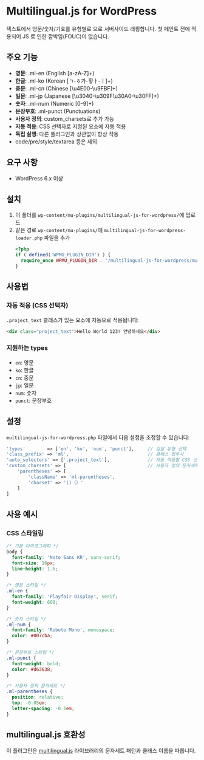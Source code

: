 # Multilingual.js for WordPress

텍스트에서 영문/숫자/기호를 유형별로 <span>으로 서버사이드 래핑합니다.
첫 페인트 전에 적용되어 JS 로 인한 깜박임(FOUC)이 없습니다.

## 주요 기능

- **영문**: .ml-en (English [a-zA-Z]+)
- **한글**: .ml-ko (Korean [ㄱ-ㅎ가-힣ㅏ-ㅣ]+)
- **중문**: .ml-cn (Chinese [\u4E00-\u9FBF]+)
- **일문**: .ml-jp (Japanese [\u3040-\u309F\u30A0-\u30FF]+)
- **숫자**: .ml-num (Numeric [0-9]+)
- **문장부호**: .ml-punct (Punctuations)
- **사용자 정의**: custom_charsets로 추가 가능
- **자동 적용**: CSS 선택자로 지정된 요소에 자동 적용
- **독립 실행**: 다른 플러그인과 상관없이 항상 작동
- code/pre/style/textarea 등은 제외

## 요구 사항

- WordPress 6.x 이상

## 설치

1. 이 폴더를 `wp-content/mu-plugins/multilingual-js-for-wordpress/`에 업로드
2. 같은 경로 `wp-content/mu-plugins/`에 `multilingual-js-for-wordpress-loader.php` 파일을 추가
   ```php
   <?php
   if ( defined('WPMU_PLUGIN_DIR') ) {
     require_once WPMU_PLUGIN_DIR . '/multilingual-js-for-wordpress/multilingual-js-for-wordpress.php';
   }
   ```

## 사용법

### 자동 적용 (CSS 선택자)

`.project_text` 클래스가 있는 요소에 자동으로 적용됩니다:

```html
<div class="project_text">Hello World 123! 안녕하세요</div>
```

### 지원하는 types

- `en`: 영문
- `ko`: 한글
- `cn`: 중문
- `jp`: 일문
- `num`: 숫자
- `punct`: 문장부호

## 설정

`multilingual-js-for-wordpress.php` 파일에서 다음 설정을 조정할 수 있습니다:

```php
'types'        => ['en', 'ko', 'num', 'punct'],     // 감쌀 유형 선택
'class_prefix' => 'ml',                             // 클래스 접두사
'auto_selectors' => ['.project_text'],              // 자동 적용할 CSS 선택자들
'custom_charsets' => [                              // 사용자 정의 문자세트
    'parentheses' => [
        'className' => 'ml-parentheses',
        'charset' => '()（）'
    ]
]
```

## 사용 예시

### CSS 스타일링

```css
/* 기본 타이포그래피 */
body {
  font-family: 'Noto Sans KR', sans-serif;
  font-size: 16px;
  line-height: 1.6;
}

/* 영문 스타일 */
.ml-en {
  font-family: 'Playfair Display', serif;
  font-weight: 600;
}

/* 숫자 스타일 */
.ml-num {
  font-family: 'Roboto Mono', monospace;
  color: #007cba;
}

/* 문장부호 스타일 */
.ml-punct {
  font-weight: bold;
  color: #d63638;
}

/* 사용자 정의 문자세트 */
.ml-parentheses {
  position: relative;
  top: -0.05em;
  letter-spacing: -0.1em;
}
```

## multilingual.js 호환성

이 플러그인은 [multilingual.js](https://github.com/multilingualjs/multilingual.js) 라이브러리의 문자세트 패턴과 클래스 이름을 따릅니다.

